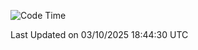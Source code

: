 

<!--START_SECTION:waka-->
![Code Time](http://img.shields.io/badge/Code%20Time-1%2C079%20hrs%2043%20mins-blue)


 Last Updated on 03/10/2025 18:44:30 UTC
<!--END_SECTION:waka-->
